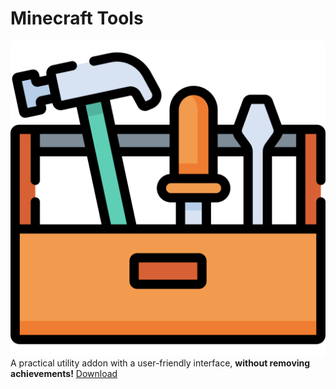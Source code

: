 # Minecraft Tools
![Mtools](https://github.com/samuelmarc/Minecraft-Tools/blob/dc29e8fbf235b70e5647dea0da3f8e8bc199b23d/RP/pack_icon.png)
A practical utility addon with a user-friendly interface, **without removing achievements!**
[Download](https://github.com/samuelmarc/Minecraft-Tools/releases)
